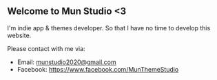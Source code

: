 ## Welcome to Mun Studio <3 

I'm indie app & themes developer. So that I have no time to develop this website.

Please contact with me via:
* Email: munstudio2020@gmail.com
* Facebook: https://www.facebook.com/MunThemeStudio

